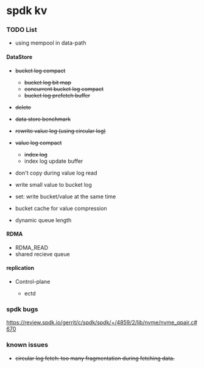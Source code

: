 # spdk kv

### TODO List

+ using mempool in data-path

#### DataStore
+ ~~bucket log compact~~

    + ~~bucket log bit map~~ 
    + ~~concurrent bucket log compact~~
    + ~~bucket log prefetch buffer~~

+ ~~delete~~
+ ~~data store benchmark~~
+ ~~rewrite value log (using circular log)~~
+ ~~value log compact~~

    + ~~index log~~
    + index log update buffer

+ don't copy during value log read
+ write small value to bucket log
+ set: write bucket/value at the same time
+ bucket cache for value compression
+ dynamic queue length

#### RDMA
+ RDMA_READ
+ shared recieve queue

#### replication
+ Control-plane

    + ectd

### spdk bugs

https://review.spdk.io/gerrit/c/spdk/spdk/+/4859/2/lib/nvme/nvme_qpair.c#670

### known issues

+ ~~circular log fetch: too many fragmentation during fetching data.~~